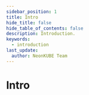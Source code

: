 ```yaml
---
sidebar_position: 1
title: Intro
hide_title: false
hide_table_of_contents: false
description: Introduction.
keywords:
  - introduction
last_update:
  author: NeonKUBE Team
---
```


# Intro
